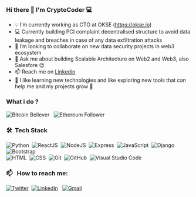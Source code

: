### Hi there 👋 I'm CryptoCoder :computer:
<!--
**developer-devo/developer-devo** is a ✨ _special_ ✨ repository because its `README.md` (this file) appears on your GitHub profile.

Here are some ideas to get you started:-->

- 💡 I’m currently working as CTO at OKSE (https://okse.io)
- 💻 Currently building PCI complaint decentralised structure to avoid data leakage and breaches in case of any data exfiltration attacks 
- 👯 I’m looking to collaborate on new data security projects in web3 ecosystem 
- 💬 Ask me about building Scalable Architecture on Web2 and Web3, also Salesfore :wink:
- 📫 Reach me on [Linkedin](www.linkedin.com/in/cryptocoder)
- 🌱 I like learning new technologies and like exploring new tools that can help me and my projects grow :rocket:

### What i do ?
![Bitcoin](https://img.shields.io/badge/-Bitcoin-05122A?style=flat&logo=bitcoin) Believer &nbsp; 
![Ethereum](https://img.shields.io/badge/-Ethereum-05122A?style=flat&logo=ethereum) Follower &nbsp; 


### 🛠 &nbsp;Tech Stack

![Python](https://img.shields.io/badge/-Python-05122A?style=flat&logo=python)&nbsp;
![ReactJS](https://img.shields.io/badge/-React-05122A?style=flat&logo=react)&nbsp;
![NodeJS](https://img.shields.io/badge/-NodeJS-05122A?style=flat&logo=node.js)&nbsp;
![Express](https://img.shields.io/badge/-Express-05122A?style=flat&logo=express)&nbsp;
![JavaScript](https://img.shields.io/badge/-JavaScript-05122A?style=flat&logo=javascript)&nbsp;
![Django](https://img.shields.io/badge/-Django-05122A?style=flat&logo=django&logoColor=092E20)&nbsp;
![Bootstrap](https://img.shields.io/badge/-Bootstrap-05122A?style=flat&logo=bootstrap&logoColor=563D7C)\
![HTML](https://img.shields.io/badge/-HTML-05122A?style=flat&logo=HTML5)&nbsp;
![CSS](https://img.shields.io/badge/-CSS-05122A?style=flat&logo=CSS3&logoColor=1572B6)&nbsp;
![Git](https://img.shields.io/badge/-Git-05122A?style=flat&logo=git)&nbsp;
![GitHub](https://img.shields.io/badge/-GitHub-05122A?style=flat&logo=github)&nbsp;
![Visual Studio Code](https://img.shields.io/badge/-Visual%20Studio%20Code-05122A?style=flat&logo=visual-studio-code&logoColor=007ACC)&nbsp;

### 📫 &nbsp; How to reach me:

<a href="https://twitter.com/_cryptocoder_"><img alt="Twitter" src="https://img.shields.io/badge/Twitter%20-%230077B5.svg?&style=flat&logo=twitter&logoColor=white"/></a>&nbsp;
<a href="https://linkedin.com/in/cryptocoder"><img alt="LinkedIn" src="https://img.shields.io/badge/linkedin%20-%230077B5.svg?&style=flat&logo=linkedin&logoColor=white"/></a> &nbsp;
<a href="mailto:rohitchangediya@gmail.com"><img alt="Gmail" src="https://img.shields.io/badge/Gmail-D14836?style=flat&logo=gmail&logoColor=white" /></a> &nbsp;


